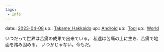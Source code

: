 ```yaml
---
tags:
 - Info
---
```


date:: [2023-04-08](/Daily_Note/2023-04-08.md)
up:: [Takame_Hakkaido](Bar/Novel/Nacaria/Takame_Hakkaido.md)
up:: [Android](Bar/Novel/Topics/Android.md)
up:: [Tool](Bar/Novel/Topics/Tool.md)
up:: [World](../Bar/Novel/Topics/World.md)

いつだって世界は苦痛の成果で出来ている。
私達は苦痛の上に生き、苦痛で地面を踏み固める。
いつかじゃない。今もだ。